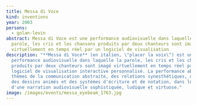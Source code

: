 ```yaml
---
title: Messa di Voce
kind: inventions
year: 2003
persons:
  - golan-levin
abstract: Messa di Voce est une performance audiovisuelle dans laquelle la
  parole, les cris et les chansons produits par deux chanteurs sont imagé
  virtuellement en temps réel par un logiciel de visualisation
description: "**Messa di Voce** (en italien, \"placer la voix\") est une
  performance audiovisuelle dans laquelle la parole, les cris et les chansons
  produits par deux chanteurs sont imagé virtuellement en temps réel par un
  logiciel de visualisation interactive personnalisé. La performance aborde les
  thèmes de la communication abstraite, des relations synesthétiques, du langage
  des dessins animés et des systèmes d'écriture et de notation, dans le contexte
  d'une narration audiovisuelle sophistiquée, ludique et virtuose."
image: /images/events/messa_eyebeam_1763.jpg
---
```

